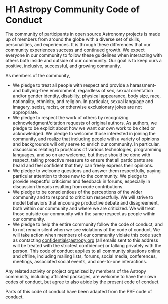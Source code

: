 # H1 Astropy Community Code of Conduct

The community of participants in open source Astronomy projects is made up of members from around the globe with a diverse set of skills, personalities, and experiences. It is through these differences that our community experiences success and continued growth. We expect everyone in our community to follow these guidelines when interacting with others both inside and outside of our community. Our goal is to keep ours a positive, inclusive, successful, and growing community.

As members of the community,

- We pledge to treat all people with respect and provide a harassment- and bullying-free environment, regardless of sex, sexual orientation and/or gender identity, disability, physical appearance, body size, race, nationality, ethnicity, and religion. In particular, sexual language and imagery, sexist, racist, or otherwise exclusionary jokes are not appropriate.
- We pledge to respect the work of others by recognizing acknowledgment/citation requests of original authors. As authors, we pledge to be explicit about how we want our own work to be cited or acknowledged.
We pledge to welcome those interested in joining the community, and realize that including people with a variety of opinions and backgrounds will only serve to enrich our community. In particular, discussions relating to pros/cons of various technologies, programming languages, and so on are welcome, but these should be done with respect, taking proactive measure to ensure that all participants are heard and feel confident that they can freely express their opinions.
- We pledge to welcome questions and answer them respectfully, paying particular attention to those new to the community. We pledge to provide respectful criticisms and feedback in forums, especially in discussion threads resulting from code contributions.
- We pledge to be conscientious of the perceptions of the wider community and to respond to criticism respectfully. We will strive to model behaviors that encourage productive debate and disagreement, both within our community and where we are criticized. We will treat those outside our community with the same respect as people within our community.
- We pledge to help the entire community follow the code of conduct, and to not remain silent when we see violations of the code of conduct. We will take action when members of our community violate this code such as contacting confidential@astropy.org (all emails sent to this address will be treated with the strictest confidence) or talking privately with the person.
This code of conduct applies to all community situations online and offline, including mailing lists, forums, social media, conferences, meetings, associated social events, and one-to-one interactions.

Any related activity or project organized by members of the Astropy community, including affiliated packages, are welcome to have their own codes of conduct, but agree to also abide by the present code of conduct.

Parts of this code of conduct have been adapted from the PSF code of conduct.